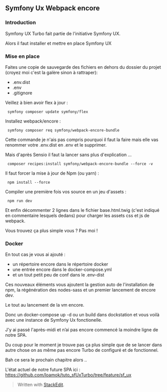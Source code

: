 ## Symfony Ux Webpack encore
### Introduction

Symfony UX Turbo fait partie de l'initiative Symfony UX.

Alors il faut installer et mettre en place Symfony UX

### Mise en place

Faites une copie de sauvegarde des fichiers en dehors du dossier du projet (croyez moi c'est la galère sinon à rattraper): 
- .env.dist
- .env
- .gitignore

Veillez à bien avoir flex à jour : 

     symfony composer update symfony/flex

Installez webpack/encore : 

     symfony composer req symfony/webpack-encore-bundle

Cette commande je n'ais pas compris pourquoi il faut la faire mais elle vas renommer votre .env.dist en .env et le supprimer.

Mais d'après Sensio il faut la lancer sans plus d'explication ...

     composer recipes:install symfony/webpack-encore-bundle --force -v

Il faut forcer la mise à jour de Npm (ou yarn) : 

     npm install --force

Compiler une première fois vos source en un jeu d'assets : 

     npm run dev

Et enfin décommenter 2 lignes dans le fichier base.html.twig (c'est indiqué en commentaire lesquels dedans) pour charger les assets css et js de webpack.

Vous trouvez ça plus simple vous ? Pas moi !

### Docker

En tout cas je vous ai ajouté :
- un répertoire encore dans le répertoire docker
- une entrée encore dans le docker-compose.yml
- et un tout petit peu de conf dans le .env-dist

Ces nouveaux éléments vous ajoutent la gestion auto de l'installation de npm, la régénération des nodes-sass et un premier lancement de encore dev.

Le tout au lancement de la vm encore.

Donc un docker-compose up -d ou un build dans dockstation et vous voilà avec une instance de Symfony Ux fonctionelle.

J'y ai passé l'après-midi et n’ai pas encore commencé la moindre ligne de notre SPA.

Du coup pour le moment je trouve pas ça plus simple que de se lancer dans autre chose on as même pas encore Turbo de configuré et de fonctionnel.

Bah ce sera le prochain chapitre alors ..

L'état actuel de notre future SPA ici : https://github.com/loamok/tuto_sfUxTurbo/tree/feature/sf_ux

> Written with [StackEdit](https://stackedit.io/).

